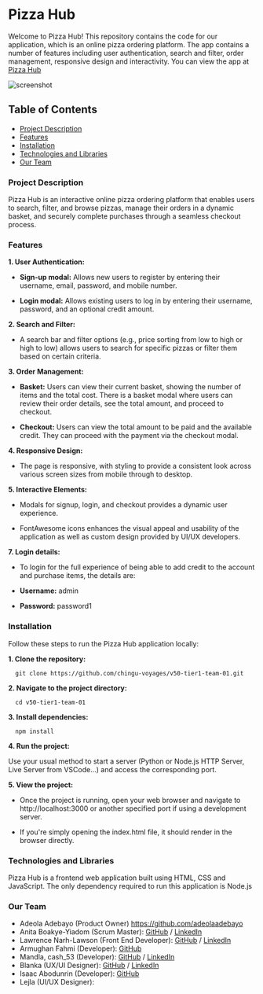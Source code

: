 # Pizza Hub

Welcome to Pizza Hub! This repository contains the code for our application, which is an online pizza ordering platform. The app contains a number of features including user authentication, search and filter, order management, responsive design and interactivity. You can view the app at [Pizza Hub](https://chingu-voyages.github.io/v50-tier1-team-01/)

![screenshot](/v50-tier1-team-01/homepage.png)

## Table of Contents

- [Project Description](#project-description)
- [Features](#features)
- [Installation](#installation)
- [Technologies and Libraries](#technologies-and-libraries)
- [Our Team](#our-team)

### Project Description

Pizza Hub is an interactive online pizza ordering platform that enables users to search, filter, and browse pizzas, manage their orders in a dynamic basket, and securely complete purchases through a seamless checkout process.

### Features

**1. User Authentication:**

- **Sign-up modal:** Allows new users to register by entering their username, email, password, and mobile number.

- **Login modal:** Allows existing users to log in by entering their username, password, and an optional credit amount.

**2. Search and Filter:**

- A search bar and filter options (e.g., price sorting from low to high or high to low) allows users to search for specific pizzas or filter them based on certain criteria.

**3. Order Management:**

- **Basket:** Users can view their current basket, showing the number of items and the total cost. There is a basket modal where users can review their order details, see the total amount, and proceed to checkout.

- **Checkout:** Users can view the total amount to be paid and the available credit. They can proceed with the payment via the checkout modal.

**4. Responsive Design:**

- The page is responsive, with styling to provide a consistent look across various screen sizes from mobile through to desktop.

**5. Interactive Elements:**

- Modals for signup, login, and checkout provides a dynamic user experience.

- FontAwesome icons enhances the visual appeal and usability of the application as well as custom design provided by UI/UX developers.

**7. Login details:**

- To login for the full experience of being able to add credit to the account and purchase items, the details are:

- **Username:** admin
- **Password:** password1


### Installation

Follow these steps to run the Pizza Hub application locally:

**1. Clone the repository:**

```
  git clone https://github.com/chingu-voyages/v50-tier1-team-01.git
```

**2. Navigate to the project directory:**

```
  cd v50-tier1-team-01
```

**3. Install dependencies:**

```
  npm install
```

**4. Run the project:**

Use your usual method to start a server (Python or Node.js HTTP Server, Live Server from VSCode...) and access the corresponding port.

**5. View the project:**

- Once the project is running, open your web browser and navigate to http://localhost:3000 or another specified port if using a development server.

- If you're simply opening the index.html file, it should render in the browser directly.

### Technologies and Libraries

Pizza Hub is a frontend web application built using HTML, CSS and JavaScript. The only dependency required to run this application is Node.js

### Our Team

- Adeola Adebayo (Product Owner) https://github.com/adeolaadebayo
- Anita Boakye-Yiadom (Scrum Master): [GitHub](https://github.com/AnitaBoakye) / [LinkedIn](https://linkedin.com/in/anitaboakyeyiadom/)
- Lawrence Narh-Lawson (Front End Developer): [GitHub](https://github.com/lawlawson) / [LinkedIn](https://www.linkedin.com/in/lawlawson/)
- Armughan Fahmi (Developer): [GitHub](https://github.com/iarmoghan)
- Mandla, cash_53 (Developer): [GitHub](https://github.com/Mandla-tech) / [LinkedIn](https://www.linkedin.com/in/mandla-m/)
- Blanka (UX/UI Designer): [GitHub](https://github.com/shineaubergine) / [LinkedIn](https://www.linkedin.com/in/blanka-calija/)
- Isaac Abodunrin (Developer): [GitHub](https://github.com/bytesandroses)
- Lejla (UI/UX Designer):